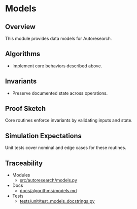 # Models

## Overview

This module provides data models for Autoresearch.

## Algorithms

- Implement core behaviors described above.

## Invariants

- Preserve documented state across operations.

## Proof Sketch

Core routines enforce invariants by validating inputs and state.

## Simulation Expectations

Unit tests cover nominal and edge cases for these routines.

## Traceability


- Modules
  - [src/autoresearch/models.py][m1]
- Docs
  - [docs/algorithms/models.md][d1]
- Tests
  - [tests/unit/test_models_docstrings.py][t1]

[m1]: ../../src/autoresearch/models.py
[d1]: ../algorithms/models.md
[t1]: ../../tests/unit/test_models_docstrings.py
